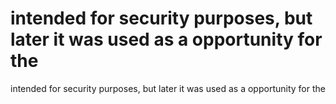 # intended for security purposes, but later it was used as a opportunity for the

intended for security purposes, but later it was used as a opportunity for the